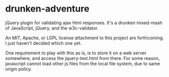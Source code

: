 drunken-adventure
=================

jQuery plugin for validating ajax html responses.  It's a drunken
mixed-mash of JavaScript, jQuery, and the w3c-validator.

An MIT, Apache, or LGPL license attachment to this project are forthcoming.
I just haven't decided which one yet.

One requirement to play with this as is, is to store it on a web server
somewhere, and access the jquery-test.html from there.  For some reason,
javascript cannot load other js files from the local file system, due to
same origin policy.

